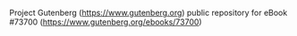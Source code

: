 Project Gutenberg (https://www.gutenberg.org) public repository for eBook #73700 (https://www.gutenberg.org/ebooks/73700)
